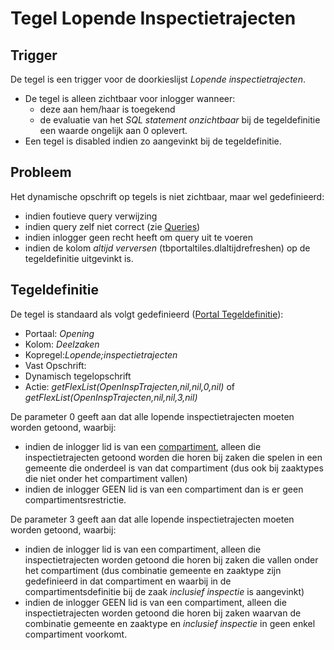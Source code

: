 # Tegel Lopende Inspectietrajecten

## Trigger

De tegel is een trigger voor de doorkieslijst _Lopende inspectietrajecten_.

- De tegel is alleen zichtbaar voor inlogger wanneer:
  - deze aan hem/haar is toegekend
  - de evaluatie van het _SQL statement onzichtbaar_ bij de tegeldefinitie een waarde ongelijk aan 0 oplevert.
- Een tegel is disabled indien zo aangevinkt bij de tegeldefinitie.

## Probleem

Het dynamische opschrift op tegels is niet zichtbaar, maar wel gedefinieerd:

- indien foutieve query verwijzing
- indien query zelf niet correct (zie [Queries](/instellen_inrichten/queries.md))
- indien inlogger geen recht heeft om query uit te voeren
- indien de kolom _altijd verversen_ (tbportaltiles.dlaltijdrefreshen) op de tegeldefinitie uitgevinkt is.

## Tegeldefinitie

De tegel is standaard als volgt gedefinieerd ([Portal Tegeldefinitie](/instellen_inrichten/portaldefinitie/portal_tegel.md)):

- Portaal: _Opening_
- Kolom: _Deelzaken_
- Kopregel:_Lopende;inspectietrajecten_
- Vast Opschrift:
- Dynamisch tegelopschrift
- Actie: _getFlexList(OpenInspTrajecten,nil,nil,0,nil)_ of _getFlexList(OpenInspTrajecten,nil,nil,3,nil)_

De parameter 0 geeft aan dat alle lopende inspectietrajecten moeten worden getoond, waarbij:

- indien de inlogger lid is van een [compartiment](/instellen_inrichten/compartimenten.md), alleen die inspectietrajecten getoond worden die horen bij zaken die spelen in een gemeente die onderdeel is van dat compartiment (dus ook bij zaaktypes die niet onder het compartiment vallen)
- indien de inlogger GEEN lid is van een compartiment dan is er geen compartimentsrestrictie.

De parameter 3 geeft aan dat alle lopende inspectietrajecten moeten worden getoond, waarbij:

- indien de inlogger lid is van een compartiment, alleen die inspectietrajecten worden getoond die horen bij zaken die vallen onder het compartiment (dus combinatie gemeente en zaaktype zijn gedefinieerd in dat compartiment en waarbij in de compartimentsdefinitie bij de zaak _inclusief inspectie_ is aangevinkt)
- indien de inlogger GEEN lid is van een compartiment, alleen die inspectietrajecten worden getoond die horen bij zaken waarvan de combinatie gemeente en zaaktype en _inclusief inspectie_ in geen enkel compartiment voorkomt.
